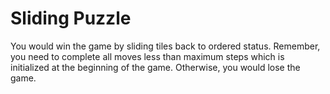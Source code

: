 # Sliding Puzzle
You would win the game by sliding tiles back to ordered status. Remember, you need to complete all moves less than maximum steps which is initialized at the beginning of the game. Otherwise, you would lose the game.
